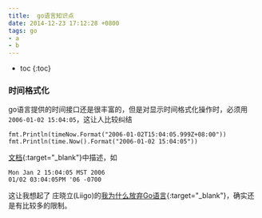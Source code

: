 ```yaml
---
title:  go语言知识点
date: 2014-12-23 17:12:28 +0800
tags: go
- a
- b
---
```


* toc 
{:toc}

### 时间格式化

go语言提供的时间接口还是很丰富的，但是对显示时间格式化操作时，必须用 `2006-01-02 15:04:05`，这让人比较纠结

    fmt.Println(timeNow.Format("2006-01-02T15:04:05.999Z+08:00"))
    fmt.Println(time.Now().Format("2006-01-02 15:04:05"))

[文档](http://golang.org/pkg/time/){:target="_blank"}中描述，如

    Mon Jan 2 15:04:05 MST 2006
    01/02 03:04:05PM '06 -0700
    
这让我想起了 庄晓立(Liigo)的[我为什么放弃Go语言](http://blog.csdn.net/liigo/article/details/23699459){:target="_blank"}，确实还是有比较多的限制。
